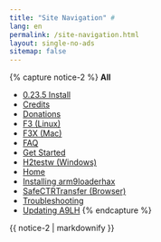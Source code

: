 ```yaml
---
title: "Site Navigation" #
lang: en
permalink: /site-navigation.html
layout: single-no-ads
sitemap: false
---
```


{% capture notice-2 %}
**All**

+ [0.23.5 Install](0.23.5-install)
+ [Credits](credits)
+ [Donations](donations)
+ [F3 (Linux)](f3-(linux))
+ [F3X (Mac)](f3x-(mac))
+ [FAQ](faq)
+ [Get Started](get-started)
+ [H2testw (Windows)](h2testw-(windows))
+ [Home](/)
+ [Installing arm9loaderhax](installing-arm9loaderhax)
+ [SafeCTRTransfer (Browser)](safectrtransfer-(browser))
+ [Troubleshooting](troubleshooting)
+ [Updating A9LH](updating-a9lh)
{% endcapture %}
<div class="notice--primary">{{ notice-2 | markdownify }}</div>
